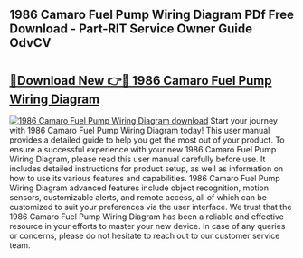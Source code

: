 ## 1986 Camaro Fuel Pump Wiring Diagram PDf Free Download - Part-RlT Service Owner Guide OdvCV

# <h2><a href="http://dfncbcl.blite.top/?on=1986+Camaro+Fuel+Pump+Wiring+Diagram">🔗Download New 👉🔴 1986 Camaro Fuel Pump Wiring Diagram</a></h2>

[![1986 Camaro Fuel Pump Wiring Diagram download](https://i.imgur.com/lujVjoI.png)](http://dfncbcl.blite.top/?on=1986+Camaro+Fuel+Pump+Wiring+Diagram)
Start your journey with 1986 Camaro Fuel Pump Wiring Diagram today! This user manual provides a detailed guide to help you get the most out of your product. To ensure a successful experience with your new 1986 Camaro Fuel Pump Wiring Diagram, please read this user manual carefully before use. It includes detailed instructions for product setup, as well as information on how to use its various features and capabilities. 1986 Camaro Fuel Pump Wiring Diagram advanced features include object recognition, motion sensors, customizable alerts, and remote access, all of which can be customized to suit your preferences via the user interface. We trust that the 1986 Camaro Fuel Pump Wiring Diagram has been a reliable and effective resource in your efforts to master your new device. In case of any queries or concerns, please do not hesitate to reach out to our customer service team.

